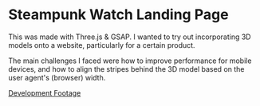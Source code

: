 ﻿# Steampunk Watch Landing Page
This was made with Three.js & GSAP. I wanted to try out incorporating 3D models onto a website, particularly for a certain product.

The main challenges I faced were how to improve performance for mobile devices, and how to align the stripes behind the 3D model based on the user agent's (browser) width.

[Development Footage](https://drive.google.com/drive/folders/1Cch-eDcga3LYIGnze3uUez6lN5RWrRtv?usp=drive_link)
